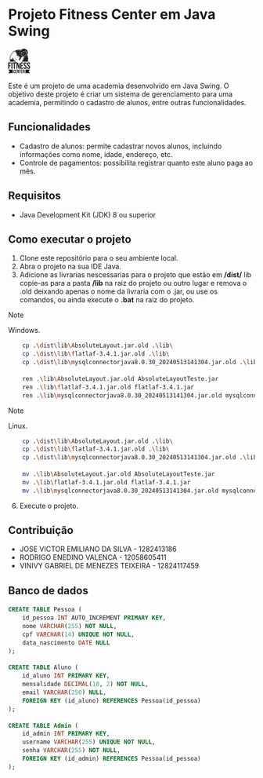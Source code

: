 # Projeto Fitness Center em Java Swing
![Fitness Center](build/classes/Images/logoMenu.png)

Este é um projeto de uma academia desenvolvido em Java Swing. O objetivo deste projeto é criar um sistema de gerenciamento para uma academia, permitindo o cadastro de alunos, entre outras funcionalidades.

## Funcionalidades

- Cadastro de alunos: permite cadastrar novos alunos, incluindo informações como nome, idade, endereço, etc.
- Controle de pagamentos: possibilita registrar quanto este aluno paga ao mês.

## Requisitos

- Java Development Kit (JDK) 8 ou superior

## Como executar o projeto

1. Clone este repositório para o seu ambiente local.
2. Abra o projeto na sua IDE Java.
3. Adicione as livrarias nescessarias para o projeto que estão em **/dist/** lib copie-as para a pasta **/lib** na raiz do projeto ou outro lugar e remova o .old deixando apenas o nome da livraria com o .jar, ou use os comandos, ou ainda execute o **.bat** na raiz do projeto.
> [!NOTE]
> Windows.

```bash
    cp .\dist\lib\AbsoluteLayout.jar.old .\lib\ 
    cp .\dist\lib\flatlaf-3.4.1.jar.old .\lib\ 
    cp .\dist\lib\mysqlconnectorjava8.0.30_20240513141304.jar.old .\lib\ 

    ren .\lib\AbsoluteLayout.jar.old AbsoluteLayoutTeste.jar 
    ren .\lib\flatlaf-3.4.1.jar.old flatlaf-3.4.1.jar
    ren .\lib\mysqlconnectorjava8.0.30_20240513141304.jar.old mysqlconnectorjava8.0.30.jar
```
> [!NOTE]
> Linux.
```bash
    cp .\dist\lib\AbsoluteLayout.jar.old .\lib\ 
    cp .\dist\lib\flatlaf-3.4.1.jar.old .\lib\ 
    cp .\dist\lib\mysqlconnectorjava8.0.30_20240513141304.jar.old .\lib\
    
    mv .\lib\AbsoluteLayout.jar.old AbsoluteLayoutTeste.jar 
    mv .\lib\flatlaf-3.4.1.jar.old flatlaf-3.4.1.jar
    mv .\lib\mysqlconnectorjava8.0.30_20240513141304.jar.old mysqlconnectorjava8.0.30.jar
```
6. Execute o projeto.

## Contribuição

* JOSE VICTOR EMILIANO DA SILVA - 1282413186
* RODRIGO ENEDINO VALENCA - 12058605411
*  VINIVY GABRIEL DE MENEZES TEIXEIRA - 12824117459

## Banco de dados 
```sql
CREATE TABLE Pessoa (
    id_pessoa INT AUTO_INCREMENT PRIMARY KEY,
    nome VARCHAR(255) NOT NULL,
    cpf VARCHAR(14) UNIQUE NOT NULL,
    data_nascimento DATE NULL
);

CREATE TABLE Aluno (
    id_aluno INT PRIMARY KEY,
    mensalidade DECIMAL(10, 2) NOT NULL,
    email VARCHAR(250) NULL,
    FOREIGN KEY (id_aluno) REFERENCES Pessoa(id_pessoa)
);

CREATE TABLE Admin (
    id_admin INT PRIMARY KEY,
    username VARCHAR(255) UNIQUE NOT NULL,
    senha VARCHAR(255) NOT NULL,
    FOREIGN KEY (id_admin) REFERENCES Pessoa(id_pessoa)
);
```
